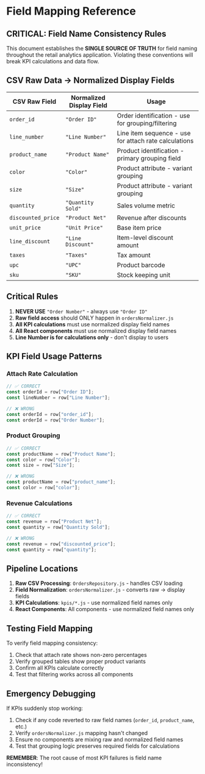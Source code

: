 # Field Mapping Reference

## CRITICAL: Field Name Consistency Rules

This document establishes the **SINGLE SOURCE OF TRUTH** for field naming throughout the retail analytics application. Violating these conventions will break KPI calculations and data flow.

## CSV Raw Data → Normalized Display Fields

| CSV Raw Field | Normalized Display Field | Usage |
|---------------|-------------------------|-------|
| `order_id` | `"Order ID"` | Order identification - use for grouping/filtering |
| `line_number` | `"Line Number"` | Line item sequence - use for attach rate calculations |
| `product_name` | `"Product Name"` | Product identification - primary grouping field |
| `color` | `"Color"` | Product attribute - variant grouping |
| `size` | `"Size"` | Product attribute - variant grouping |
| `quantity` | `"Quantity Sold"` | Sales volume metric |
| `discounted_price` | `"Product Net"` | Revenue after discounts |
| `unit_price` | `"Unit Price"` | Base item price |
| `line_discount` | `"Line Discount"` | Item-level discount amount |
| `taxes` | `"Taxes"` | Tax amount |
| `upc` | `"UPC"` | Product barcode |
| `sku` | `"SKU"` | Stock keeping unit |

## Critical Rules

1. **NEVER USE** `"Order Number"` - always use `"Order ID"`
2. **Raw field access** should ONLY happen in `ordersNormalizer.js`
3. **All KPI calculations** must use normalized display field names
4. **All React components** must use normalized display field names
5. **Line Number is for calculations only** - don't display to users

## KPI Field Usage Patterns

### Attach Rate Calculation
```javascript
// ✅ CORRECT
const orderId = row["Order ID"];
const lineNumber = row["Line Number"];

// ❌ WRONG
const orderId = row["order_id"];
const orderId = row["Order Number"];
```

### Product Grouping
```javascript
// ✅ CORRECT
const productName = row["Product Name"];
const color = row["Color"];
const size = row["Size"];

// ❌ WRONG
const productName = row["product_name"];
const color = row["color"];
```

### Revenue Calculations
```javascript
// ✅ CORRECT
const revenue = row["Product Net"];
const quantity = row["Quantity Sold"];

// ❌ WRONG
const revenue = row["discounted_price"];
const quantity = row["quantity"];
```

## Pipeline Locations

1. **Raw CSV Processing**: `OrdersRepository.js` - handles CSV loading
2. **Field Normalization**: `ordersNormalizer.js` - converts raw → display fields
3. **KPI Calculations**: `kpis/*.js` - use normalized field names only
4. **React Components**: All components - use normalized field names only

## Testing Field Mapping

To verify field mapping consistency:

1. Check that attach rate shows non-zero percentages
2. Verify grouped tables show proper product variants
3. Confirm all KPIs calculate correctly
4. Test that filtering works across all components

## Emergency Debugging

If KPIs suddenly stop working:

1. Check if any code reverted to raw field names (`order_id`, `product_name`, etc.)
2. Verify `ordersNormalizer.js` mapping hasn't changed
3. Ensure no components are mixing raw and normalized field names
4. Test that grouping logic preserves required fields for calculations

**REMEMBER**: The root cause of most KPI failures is field name inconsistency!